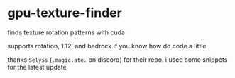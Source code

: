 # gpu-texture-finder
finds texture rotation patterns with cuda

supports rotation, 1.12, and bedrock if you know how do code a little

thanks `Selyss` (`.magic.ate.` on discord) for their repo. i used some snippets for the latest update
